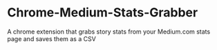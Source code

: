 # Chrome-Medium-Stats-Grabber
A chrome extension that grabs story stats from your Medium.com stats page and saves them as a CSV
